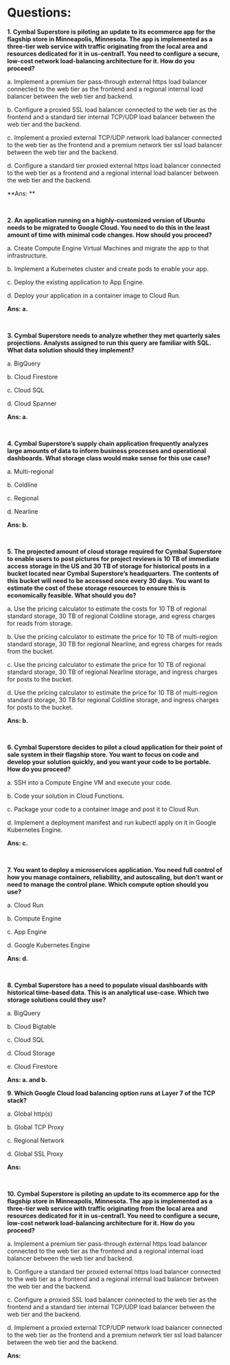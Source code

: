 # Questions:

**1. Cymbal Superstore is piloting an update to its ecommerce app for the flagship store in Minneapolis, Minnesota. The app is implemented as a three-tier web service with traffic originating from the local area and resources dedicated for it in us-central1. You need to configure a secure, low-cost network load-balancing architecture for it. How do you proceed?**

a. Implement a premium tier pass-through external https load balancer connected to the web tier as the frontend and a regional internal load balancer between the web tier and backend.

b. Configure a proxied SSL load balancer connected to the web tier as the frontend and a standard tier internal TCP/UDP load balancer between the web tier and the backend.

c. Implement a proxied external TCP/UDP network load balancer connected to the web tier as the frontend and a premium network tier ssl load balancer between the web tier and the backend.

d. Configure a standard tier proxied external https load balancer connected to the web tier as a frontend and a regional internal load balancer between the web tier and the backend.

**Ans: **


<br/>

**2. An application running on a highly-customized version of Ubuntu needs to be migrated to Google Cloud. You need to do this in the least amount of time with minimal code changes. How should you proceed?**

a. Create Compute Engine Virtual Machines and migrate the app to that infrastructure.

b. Implement a Kubernetes cluster and create pods to enable your app.

c. Deploy the existing application to App Engine.

d. Deploy your application in a container image to Cloud Run.

**Ans: a.**

<br/>

**3. Cymbal Superstore needs to analyze whether they met quarterly sales projections. Analysts assigned to run this query are familiar with SQL. What data solution should they implement?**

a. BigQuery

b. Cloud Firestore

c. Cloud SQL

d. Cloud Spanner

**Ans: a.**

<br/>

**4. Cymbal Superstore’s supply chain application frequently analyzes large amounts of data to inform business processes and operational dashboards. What storage class would make sense for this use case?**

a. Multi-regional

b. Coldline

c. Regional

d. Nearline

**Ans: b.**

<br/>

**5. The projected amount of cloud storage required for Cymbal Superstore to enable users to post pictures for project reviews is 10 TB of immediate access storage in the US and 30 TB of storage for historical posts in a bucket located near Cymbal Superstore’s headquarters. The contents of this bucket will need to be accessed once every 30 days. You want to estimate the cost of these storage resources to ensure this is economically feasible. What should you do?**

a. Use the pricing calculator to estimate the costs for 10 TB of regional standard storage, 30 TB of regional Coldline storage, and egress charges for reads from storage.

b. Use the pricing calculator to estimate the price for 10 TB of multi-region standard storage, 30 TB for regional Nearline, and egress charges for reads from the bucket.

c. Use the pricing calculator to estimate the price for 10 TB of regional standard storage, 30 TB of regional Nearline storage, and ingress charges for posts to the bucket.

d. Use the pricing calculator to estimate the price for 10 TB of multi-region standard storage, 30 TB for regional Coldline storage, and ingress charges for posts to the bucket.

**Ans: b.**

</br>

**6. Cymbal Superstore decides to pilot a cloud application for their point of sale system in their flagship store. You want to focus on code and develop your solution quickly, and you want your code to be portable. How do you proceed?**

a. SSH into a Compute Engine VM and execute your code.

b. Code your solution in Cloud Functions.

c. Package your code to a container image and post it to Cloud Run.

d. Implement a deployment manifest and run kubectl apply on it in Google Kubernetes Engine.

**Ans: c.**

<br/>

**7. You want to deploy a microservices application. You need full control of how you manage containers, reliability, and autoscaling, but don’t want or need to manage the control plane. Which compute option should you use?**

a. Cloud Run

b. Compute Engine

c. App Engine

d. Google Kubernetes Engine

**Ans: d.**

<br/>

**8. Cymbal Superstore has a need to populate visual dashboards with historical time-based data. This is an analytical use-case. Which two storage solutions could they use?**

a. BigQuery

b. Cloud Bigtable

c. Cloud SQL

d. Cloud Storage

e. Cloud Firestore

**Ans: a. and b.**

**9. Which Google Cloud load balancing option runs at Layer 7 of the TCP stack?**

a. Global http(s)

b. Global TCP Proxy

c. Regional Network

d. Global SSL Proxy

**Ans:**

<br/>

**10. Cymbal Superstore is piloting an update to its ecommerce app for the flagship store in Minneapolis, Minnesota. The app is implemented as a three-tier web service with traffic originating from the local area and resources dedicated for it in us-central1. You need to configure a secure, low-cost network load-balancing architecture for it. How do you proceed?**

a. Implement a premium tier pass-through external https load balancer connected to the web tier as the frontend and a regional internal load balancer between the web tier and backend.

b. Configure a standard tier proxied external https load balancer connected to the web tier as a frontend and a regional internal load balancer between the web tier and the backend.

c. Configure a proxied SSL load balancer connected to the web tier as the frontend and a standard tier internal TCP/UDP load balancer between the web tier and the backend.

d. Implement a proxied external TCP/UDP network load balancer connected to the web tier as the frontend and a premium network tier ssl load balancer between the web tier and the backend.

**Ans:**

<br/>

